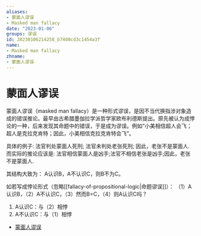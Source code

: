```yaml
---
aliases:
- 蒙面人谬误
- Masked man fallacy
date: "2023-01-06"
groups: 谬误
id: 20230106214258_b7408cd3c1454a3f
name:
- Masked man fallacy
zhname:
- 蒙面人谬误
---
```


# 蒙面人谬误


蒙面人谬误（masked man fallacy）是一种形式谬误，是因不当代换指涉对象造成的错误推论。最早由古希腊墨伽拉学派哲学家欧布利德斯提出。原先被认为成悖论的一种，后来发现其命题中的错误，于是成为谬误。例如“小美相信超人会飞；超人是克拉克肯特；因此，小美相信克拉克肯特会飞”。

具体的例子: 法官判处蒙面人死刑; 法官未判处老张死刑; 因此，老张不是蒙面人.
而实际的推论应该是: 法官相信蒙面人是凶手;法官不相信老张是凶手;因此，老张不是蒙面人.

其结构大致为： A认识B，A不认识C，则B不为C。

如若写成悖论形式（忽略[[fallacy-of-propositional-logic|命题谬误]]）： （1）A认识B，（2）A不认识C，（3）然而B=C，（4）则A认识C吗？
1. A认识C：与（2）相悖
2. A不认识C：与（1）相悖

* [蒙面人谬误](https://zh.wikipedia.org/wiki/%E8%92%99%E9%9D%A2%E4%BA%BA%E8%AC%AC%E8%AA%A4)